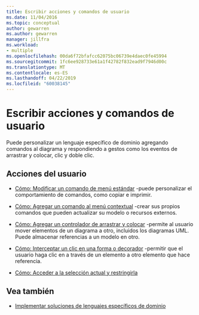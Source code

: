 ```yaml
---
title: Escribir acciones y comandos de usuario
ms.date: 11/04/2016
ms.topic: conceptual
author: gewarren
ms.author: gewarren
manager: jillfra
ms.workload:
- multiple
ms.openlocfilehash: 00da6f72bfafcc62075bc06739e4daec0fe45994
ms.sourcegitcommit: 1fc6ee928733e61a1f42782f832ead9f7946d00c
ms.translationtype: MT
ms.contentlocale: es-ES
ms.lasthandoff: 04/22/2019
ms.locfileid: "60038145"
---
```

# <a name="writing-user-commands-and-actions"></a>Escribir acciones y comandos de usuario
Puede personalizar un lenguaje específico de dominio agregando comandos al diagrama y respondiendo a gestos como los eventos de arrastrar y colocar, clic y doble clic.

## <a name="user-actions"></a>Acciones del usuario

- [Cómo: Modificar un comando de menú estándar](../modeling/how-to-modify-a-standard-menu-command-in-a-domain-specific-language.md) -puede personalizar el comportamiento de comandos, como copiar e imprimir.

- [Cómo: Agregar un comando al menú contextual](../modeling/how-to-add-a-command-to-the-shortcut-menu.md) -crear sus propios comandos que pueden actualizar su modelo o recursos externos.

- [Cómo: Agregar un controlador de arrastrar y colocar](../modeling/how-to-add-a-drag-and-drop-handler.md) -permite al usuario mover elementos de un diagrama a otro, incluidos los diagramas UML. Puede almacenar referencias a un modelo en otro.

- [Cómo: Interceptar un clic en una forma o decorador](../modeling/how-to-intercept-a-click-on-a-shape-or-decorator.md) -permitir que el usuario haga clic en a través de un elemento a otro elemento que hace referencia.

- [Cómo: Acceder a la selección actual y restringirla](../modeling/how-to-access-and-constrain-the-current-selection.md)

## <a name="see-also"></a>Vea también

- [Implementar soluciones de lenguajes específicos de dominio](../modeling/deploying-domain-specific-language-solutions.md)
